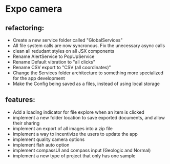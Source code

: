 # Expo camera

## refactoring:
- Create a new service folder called "GlobalServices"
- All file system calls are now syncronous. Fix the unecessary async calls
- clean all redudant styles on all JSX components
- Rename AlertService to PopUpService
- Rename Default vibration to "all clicks"
- Rename CSV export to "CSV (all coordinates)"
- Change the Services folder architecture to something more specialized for the app development
- Make the Config being saved as a files, instead of using local storage

## features:
- Add a loading indicator for file explore when an item is clicked
- implement a new folder location to save exported documents, and allow their sharing
- implement an export of all images into a zip file
- implement a way to incentivize the users to update the app
- implement quality camera options
- implement flah auto option
- implement compassUI and compass input (Geologic and Normal)
- implement a new type of project that only has one sample